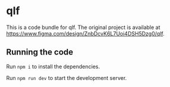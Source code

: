 
  # qlf

  This is a code bundle for qlf. The original project is available at https://www.figma.com/design/ZnbDcvK6L7Uoi4DSH5Dzg0/qlf.

  ## Running the code

  Run `npm i` to install the dependencies.

  Run `npm run dev` to start the development server.
  